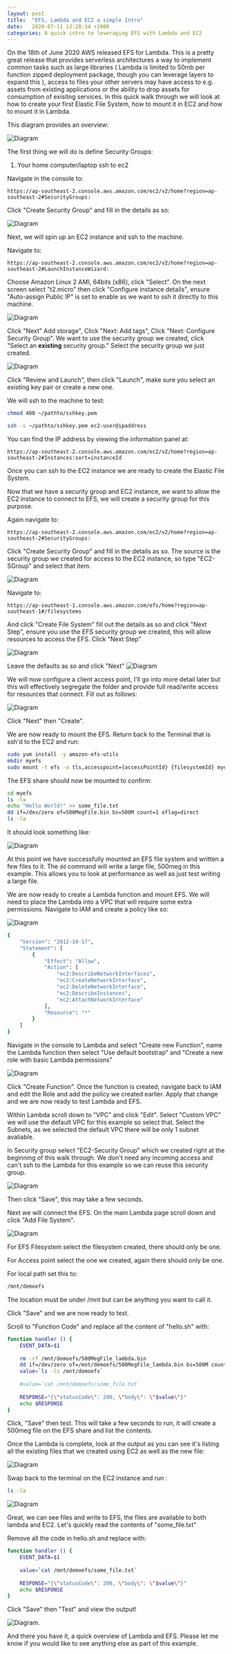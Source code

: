 ```yaml
---
layout: post
title:  "EFS, Lambda and EC2 a simple Intro"
date:   2020-07-11 13:28:34 +1000
categories: A quick intro to leveraging EFS with Lambda and EC2
---
```


On the 18th of June 2020 AWS released EFS for Lambda.  This is a pretty great release that provides serverless architectures a way to implement common tasks such as large libraries ( Lambda is limited to 50mb per function zipped deployment package, though you can leverage layers to expand this ), access to files your other servers may have access to e.g. assets from existing applications or the ability to drop assets for consumption of exisitng services.  In this quick walk through we will look at how to create your first Elastic File System, how to mount it in EC2 and how to mount it in Lambda.

This diagram provides an overview:

![Diagram](/assets/post/2020-06-11-EFS-LAMBDA-EC2/diagram.jpg "Diagram")

The first thing we will do is define Security Groups:

1.  Your home computer/laptop ssh to ec2

Navigate in the console to:

```
https://ap-southeast-2.console.aws.amazon.com/ec2/v2/home?region=ap-southeast-2#SecurityGroups:
```

Click "Create Security Group" and fill in the details as so:


![Diagram](/assets/post/2020-06-11-EFS-LAMBDA-EC2/homessh.png "Diagram")

Next, we will spin up an EC2 instance and ssh to the machine.

Navigate to:

```
https://ap-southeast-2.console.aws.amazon.com/ec2/v2/home?region=ap-southeast-2#LaunchInstanceWizard:
```

Choose Amazon Linux 2 AMI, 64bits (x86), click "Select".  On the next screen select "t2.micro" then click "Configure instance details", ensure "Auto-assign Public IP" is set to enable as we want to ssh it directly to this machine.

![Diagram](/assets/post/2020-06-11-EFS-LAMBDA-EC2/ec2.png "Diagram")

Click "Next" Add storage", Click "Next: Add tags", Click "Next: Configure Security Group".  We want to use the security group we created, click "Select an <strong>existing</strong> security group." Select the security group we just created.

![Diagram](/assets/post/2020-06-11-EFS-LAMBDA-EC2/selectsg.png "Diagram")

Click "Review and Launch", then click "Launch", make sure you select an existing key pair or create a new one.

We will ssh to the machine to test:

```bash
chmod 400 ~/pathto/sshkey.pem

ssh -i ~/pathto/sshkey.pem ec2-user@ipaddress
```

You can find the IP address by viewing the information panel at:

```
https://ap-southeast-2.console.aws.amazon.com/ec2/v2/home?region=ap-southeast-2#Instances:sort=instanceId
```

Once you can ssh to the EC2 instance we are ready to create the Elastic File System.

Now that we have a security group and EC2 instance, we want to allow the EC2 instance to connect to EFS, we will create a security group for this purpose.

Again navigate to:

```
https://ap-southeast-2.console.aws.amazon.com/ec2/v2/home?region=ap-southeast-2#SecurityGroups:
```

Click "Create Security Group" and fill in the details as so.  The source is the security group we created for access to the EC2 instance, so type "EC2-SGroup" and select that item.

![Diagram](/assets/post/2020-06-11-EFS-LAMBDA-EC2/sg2.png "Diagram")


Navigate to:
```
https://ap-southeast-1.console.aws.amazon.com/efs/home?region=ap-southeast-1#/filesystems
```

And click "Create File System" fill out the details as so and click "Next Step", ensure you use the EFS security group we created, this will allow resources to access the EFS.  Click "Next Step"

![Diagram](/assets/post/2020-06-11-EFS-LAMBDA-EC2/fsnetwork.png "Diagram")

Leave the defaults as so and click "Next"
![Diagram](/assets/post/2020-06-11-EFS-LAMBDA-EC2/fs.png "Diagram")

We will now configure a client access point, I'll go into more detail later but this will effectively segregate the folder and provide full read/write access for resources that connect.  Fill out as follows:

![Diagram](/assets/post/2020-06-11-EFS-LAMBDA-EC2/access.png "Diagram")

Click "Next" then "Create".

We are now ready to mount the EFS.  Return back to the Terminal that is ssh'd to the EC2 and run:

```bash
sudo yum install -y amazon-efs-utils
mkdir myefs
sudo mount -t efs -o tls,accesspoint={accessPointId} {filesystemId} myefs/
```

The EFS share should now be mounted to confirm:

```bash
cd myefs
ls -la
echo "Hello World!" >> some_file.txt
dd if=/dev/zero of=500MegFile.bin bs=500M count=1 oflag=direct
ls -la
````

It should look something like:

![Diagram](/assets/post/2020-06-11-EFS-LAMBDA-EC2/terminal.png "Diagram")

At this point we have successfully mounted an EFS file system and written a few files to it.  The `dd` command will write a large file, 500meg in this example.  This allows you to look at performance as well as just test writing a large file.

We are now ready to create a Lambda function and mount EFS.  We will need to place the Lambda into a VPC that will require some extra permissions. Navigate to IAM and create a policy like so:

![Diagram](/assets/post/2020-06-11-EFS-LAMBDA-EC2/policy.png "Diagram")

```bash
{
    "Version": "2012-10-17",
    "Statement": [
        {
            "Effect": "Allow",
            "Action": [
                "ec2:DescribeNetworkInterfaces",
                "ec2:CreateNetworkInterface",
                "ec2:DeleteNetworkInterface",
                "ec2:DescribeInstances",
                "ec2:AttachNetworkInterface"
            ],
            "Resource": "*"
        }
    ]
}
````

Navigate in the console to Lambda and select "Create new Function", name the Lambda function then select
"Use default bootstrap" and "Create a new role with basic Lambda permissions"

![Diagram](/assets/post/2020-06-11-EFS-LAMBDA-EC2/lambda.png "Diagram")

Click "Create Function". Once the function is created, navigate back to IAM and edit the Role and add the policy we created earlier.  Apply that change and we are now ready to test Lambda and EFS.

Within Lambda scroll down to "VPC" and click "Edit".  Select "Custom VPC" we will use the default VPC for this example so select that.  Select the Subnets, as we selected the default VPC there will be only 1 subnet avaliable.

In Security group select "EC2-Security Group" which we created right at the beginning of this walk through.  We don't need any incoming access and can't ssh to the Lambda for this example so we can reuse this security group.

![Diagram](/assets/post/2020-06-11-EFS-LAMBDA-EC2/vpc.png "Diagram")

Then click "Save", this may take a few seconds.

Next we will connect the EFS.  On the main Lambda page scroll down and click "Add File System".

![Diagram](/assets/post/2020-06-11-EFS-LAMBDA-EC2/file.png "Diagram")

For EFS Filesystem select the filesystem created, there should only be one.

For Access point select the one we created, again there should only be one.

For local path set this to:

```bash
/mnt/demoefs
```

The location must be under /mnt but can be anything you want to call it.

Click "Save" and we are now ready to test.

Scroll to "Function Code" and replace all the content of "hello.sh" with:

```bash
function handler () {
    EVENT_DATA=$1
    
    rm -rf /mnt/demoefs/500MegFile_lambda.bin
    dd if=/dev/zero of=/mnt/demoefs/500MegFile_lambda.bin bs=500M count=1 oflag=direct
    value=`ls -ls /mnt/demoefs`
    
    #value=`cat /mnt/demoefs/some_file.txt`
    
    RESPONSE="{\"statusCode\": 200, \"body\": \"$value\"}"
    echo $RESPONSE
}
```

Click, "Save" then test.  This will take a few seconds to run, it will create a 500meg file on the EFS share and list the contents.

Once the Lambda is complete, look at the output as you can see it's listing all the existing files that we created using EC2 as well as the new file:

![Diagram](/assets/post/2020-06-11-EFS-LAMBDA-EC2/summary.png "Diagram")

Swap back to the terminal on the EC2 instance and run :

```bash
ls -la
```

![Diagram](/assets/post/2020-06-11-EFS-LAMBDA-EC2/bin.png "Diagram")

Great, we can see files and write to EFS, the files are available to both lambda and EC2.  Let's quickly read the contents of "some_file.txt"

Remove all the code in hello.sh and replace with:

```bash
function handler () {
    EVENT_DATA=$1
    
    value=`cat /mnt/demoefs/some_file.txt`
    
    RESPONSE="{\"statusCode\": 200, \"body\": \"$value\"}"
    echo $RESPONSE
}
```

Click "Save" then "Test" and view the output!

![Diagram](/assets/post/2020-06-11-EFS-LAMBDA-EC2/hello.png "Diagram").

And there you have it, a quick overview of Lambda and EFS.  Please let me know if you would like to see anything else as part of this example.
